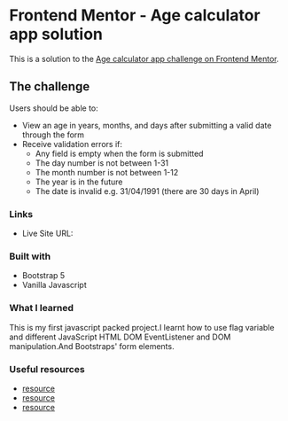 # Frontend Mentor - Age calculator app solution

This is a solution to the [Age calculator app challenge on Frontend Mentor](https://www.frontendmentor.io/challenges/age-calculator-app-dF9DFFpj-Q).

## The challenge

Users should be able to:

- View an age in years, months, and days after submitting a valid date through the form
- Receive validation errors if:
  - Any field is empty when the form is submitted
  - The day number is not between 1-31
  - The month number is not between 1-12
  - The year is in the future
  - The date is invalid e.g. 31/04/1991 (there are 30 days in April)


### Links

- Live Site URL:

### Built with

- Bootstrap 5
- Vanilla Javascript

### What I learned

This is my first javascript packed project.I learnt how to use flag variable and different JavaScript HTML DOM EventListener and DOM manipulation.And Bootstraps' form elements.  

### Useful resources

- [resource ](https://chat.openai.com/)
- [resource ](https://stackoverflow.com/)
- [resource ](https://ishadeed.com/article/css-short-long-content/)



